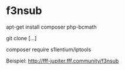 # f3nsub

apt-get install composer php-bcmath

git clone [...]

composer require s1lentium/iptools


Beispiel: http://fff-jupiter.fff.community/f3nsub
